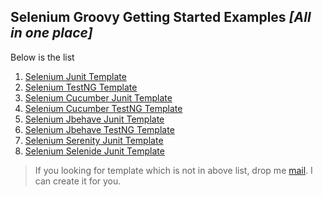  ## Selenium Groovy Getting Started Examples *[All in one place]*
 
 Below is the list
 
  1. [Selenium Junit Template](https://github.com/sridharbandi/Selenium-Groovy-Getting-Started-Examples/tree/master/Selenium-Junit-Template)
  2. [Selenium TestNG Template](https://github.com/sridharbandi/Selenium-Groovy-Getting-Started-Examples/tree/master/Selenium-Testng-Template)
  3. [Selenium Cucumber Junit Template](https://github.com/sridharbandi/Selenium-Groovy-Getting-Started-Examples/tree/master/Selenium-Cucumber-Junit-Template)
  4. [Selenium Cucumber TestNG Template](https://github.com/sridharbandi/Selenium-Groovy-Getting-Started-Examples/tree/master/Selenium-Cucumber-Testng-Template)
  5. [Selenium Jbehave Junit Template](https://github.com/sridharbandi/Selenium-Groovy-Getting-Started-Examples/tree/master/Selenium-Jbehave-Junit-Template)
  6. [Selenium Jbehave TestNG Template](https://github.com/sridharbandi/Selenium-Groovy-Getting-Started-Examples/tree/master/Selenium-Jbehave-Testng-Template)
  7. [Selenium Serenity Junit Template](https://github.com/sridharbandi/Selenium-Groovy-Getting-Started-Examples/tree/master/Selenium-Serenity-Junit-Template)
  8. [Selenium Selenide Junit Template](https://github.com/sridharbandi/Selenium-Groovy-Getting-Started-Examples/tree/master/Selenium-Selenide-Junit-Template)
 
 > If you looking for template which is not in above list, drop me [mail](mailto:sridhar.bandi.ece@gmail.com). I can create it for you.
 

